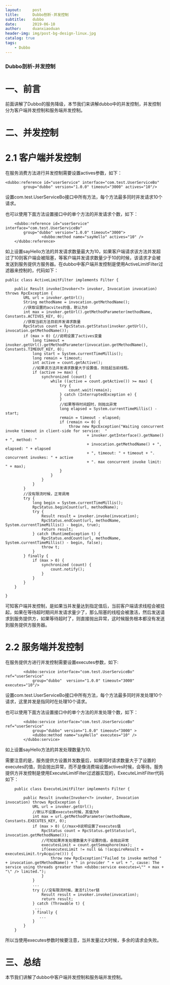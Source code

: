 ```yaml
---
layout:     post
title:      Dubbo刨析-并发控制
subtitle:   dubbo
date:       2019-06-10
author:     duanxiaoduan
header-img: img/post-bg-design-linux.jpg
catalog: true
tags:
    - Dubbo
---
```


### Dubbo剖析-并发控制

一、前言
====

前面讲解了Dubbo的服务降级，本节我们来讲解dubbo中的并发控制，并发控制分为客户端并发控制和服务端并发控制。

二、并发控制
======

2.1 客户端并发控制
===========

在服务消费方法进行并发控制需要设置actives参数，如下：

    <dubbo:reference id="userService" interface="com.test.UserServiceBo"
            group="dubbo" version="1.0.0" timeout="3000" actives="10"/>
    

设置com.test.UserServiceBo接口中所有方法，每个方法最多同时并发请求10个请求。

也可以使用下面方法设置接口中的单个方法的并发请求个数，如下：

    
        <dubbo:reference id="userService" interface="com.test.UserServiceBo"
            group="dubbo" version="1.0.0" timeout="3000">
                    <dubbo:method name="sayHello" actives="10" />
        </dubbo:reference>
    

如上设置sayHello方法的并发请求数量最大为10，如果客户端请求该方法并发超过了10则客户端会被阻塞，等客户端并发请求数量少于10的时候，该请求才会被发送到服务提供方服务器。在dubbo中客户端并发控制是使用ActiveLimitFilter过滤器来控制的，代码如下：

    public class ActiveLimitFilter implements Filter {
    
        public Result invoke(Invoker<?> invoker, Invocation invocation) throws RpcException {
            URL url = invoker.getUrl();
            String methodName = invocation.getMethodName();
            //获取设置的acvites的值，默认为0
            int max = invoker.getUrl().getMethodParameter(methodName, Constants.ACTIVES_KEY, 0);
            //获取当前方法目前并发请求数量
            RpcStatus count = RpcStatus.getStatus(invoker.getUrl(), invocation.getMethodName());
            if (max > 0) {//说明设置了actives变量
                long timeout = invoker.getUrl().getMethodParameter(invocation.getMethodName(), Constants.TIMEOUT_KEY, 0);
                long start = System.currentTimeMillis();
                long remain = timeout;
                int active = count.getActive();
                //如果该方法并发请求数量大于设置值，则挂起当前线程。
                if (active >= max) {
                    synchronized (count) {
                        while ((active = count.getActive()) >= max) {
                            try {
                                count.wait(remain);
                            } catch (InterruptedException e) {
                            }
                            //如果等待时间超时，则抛出异常
                            long elapsed = System.currentTimeMillis() - start;
                            remain = timeout - elapsed;
                            if (remain <= 0) {
                                throw new RpcException("Waiting concurrent invoke timeout in client-side for service:  "
                                        + invoker.getInterface().getName() + ", method: "
                                        + invocation.getMethodName() + ", elapsed: " + elapsed
                                        + ", timeout: " + timeout + ". concurrent invokes: " + active
                                        + ". max concurrent invoke limit: " + max);
                            }
                        }
                    }
                }
            }
            //没有限流时候，正常调用
            try {
                long begin = System.currentTimeMillis();
                RpcStatus.beginCount(url, methodName);
                try {
                    Result result = invoker.invoke(invocation);
                    RpcStatus.endCount(url, methodName, System.currentTimeMillis() - begin, true);
                    return result;
                } catch (RuntimeException t) {
                    RpcStatus.endCount(url, methodName, System.currentTimeMillis() - begin, false);
                    throw t;
                }
            } finally {
                if (max > 0) {
                    synchronized (count) {
                        count.notify();
                    }
                }
            }
        }
    
    }
    

可知客户端并发控制，是如果当并发量达到指定值后，当前客户端请求线程会被挂起，如果在等待超时期间并发请求量少了，那么阻塞的线程会被激活，然后发送请求到服务提供方，如果等待超时了，则直接抛出异常，这时候服务根本都没有发送到服务提供方服务器。

2.2 服务端并发控制
===========

在服务提供方进行并发控制需要设置executes参数，如下:

            <dubbo:service interface="com.test.UserServiceBo" ref="userService"
                group="dubbo"  version="1.0.0" timeout="3000" executes="10"/>
    

设置com.test.UserServiceBo接口中所有方法，每个方法最多同时并发处理10个请求，这里并发是指同时在处理10个请求。

也可以使用下面方法设置接口中的单个方法的并发处理个数，如下：

    
    
            <dubbo:service interface="com.test.UserServiceBo" ref="userService"
                group="dubbo" version="1.0.0" timeout="3000" >
                <dubbo:method name="sayHello" executes="10" />
            </dubbo:service>
    

如上设置sayHello方法的并发处理数量为10.

需要注意的是，服务提供方设置并发数量后，如果同时请求数量大于了设置的executes的值，则会抛出异常，而不是像消费端设置actives时候，会等待。服务提供方并发控制是使用ExecuteLimitFilter过滤器实现的，ExecuteLimitFilter代码如下：

        public class ExecuteLimitFilter implements Filter {
    
            public Result invoke(Invoker<?> invoker, Invocation invocation) throws RpcException {
                URL url = invoker.getUrl();
                //默认不设置executes时候，其值为0
                int max = url.getMethodParameter(methodName, Constants.EXECUTES_KEY, 0);
                if (max > 0) {//max>0说明设置了executes值
                    RpcStatus count = RpcStatus.getStatus(url, invocation.getMethodName());
                    //可知如果并发处理数量大于设置的值，会抛出异常
                    executesLimit = count.getSemaphore(max);
                    if(executesLimit != null && !(acquireResult = executesLimit.tryAcquire())) {
                        throw new RpcException("Failed to invoke method " + invocation.getMethodName() + " in provider " + url + ", cause: The service using threads greater than <dubbo:service executes=\"" + max + "\" /> limited.");
                    }
                }
                ...
                try {//没有限流时候，激活filter链
                    Result result = invoker.invoke(invocation);
                    return result;
                } catch (Throwable t) {
                 ...
                } finally {
                   ...
                }
            }
        }
    

所以当使用executes参数时候要注意，当并发量过大时候，多余的请求会失败。

三、总结
====

本节我们讲解了dubbo中客户端并发控制和服务端并发控制。